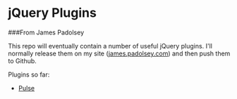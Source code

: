 jQuery Plugins
===
###From James Padolsey

This repo will eventually contain a number of useful jQuery plugins. I'll normally release them on my site ([james.padolsey.com][1]) and then push them to Github.

Plugins so far:

 * [Pulse][2]
 
 
[1]: http://james.padolsey.com
[2]: http://github.com/jamespadolsey/jQuery-Plugins/tree/master/pulse/